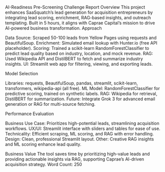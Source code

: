 AI-Readiness Pre-Screening Challenge Report
Overview
This project enhances SaaSquatch’s lead generation for acquisition entrepreneurs by integrating lead scoring, enrichment, RAG-based insights, and outreach templating. Built in 5 hours, it aligns with Caprae Capital’s mission to drive AI-powered business transformation.
Approach

Data Source: Scraped 50-100 leads from Yellow Pages using requests and BeautifulSoup.
Enrichment: Simulated email lookup with Hunter.io (free API placeholder).
Scoring: Trained a scikit-learn RandomForestClassifier to predict lead quality based on industry, location, and mock revenue.
RAG: Used Wikipedia API and DistilBERT to fetch and summarize industry insights.
UI: Streamlit web app for filtering, viewing, and exporting leads.

Model Selection

Libraries: requests, BeautifulSoup, pandas, streamlit, scikit-learn, transformers, wikipedia-api (all free).
ML Model: RandomForestClassifier for predictive scoring, trained on synthetic labels.
RAG: Wikipedia for retrieval, DistilBERT for summarization.
Future: Integrate Grok 3 for advanced email generation or RAG for multi-source fetching.

Performance Evaluation

Business Use Case: Prioritizes high-potential leads, streamlining acquisition workflows.
UX/UI: Streamlit interface with sliders and tables for ease of use.
Technicality: Efficient scraping, ML scoring, and RAG with error handling.
Design: Clean, professional Streamlit layout.
Other: Creative RAG insights and ML scoring enhance lead quality.

Business Value
The tool saves time by prioritizing high-value leads and providing actionable insights via RAG, supporting Caprae’s AI-driven acquisition strategy.
Word Count: 250